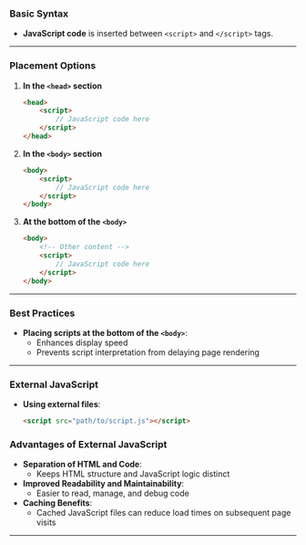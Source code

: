 ### **Basic Syntax**
- **JavaScript code** is inserted between `<script>` and `</script>` tags.
--- 
### **Placement Options**
1. **In the `<head>` section**
   ```html
   <head>
       <script>
           // JavaScript code here
       </script>
   </head>
   ```
2. **In the `<body>` section**
   ```html
   <body>
       <script>
           // JavaScript code here
       </script>
   </body>
   ```
3. **At the bottom of the `<body>`**
   ```html
   <body>
       <!-- Other content -->
       <script>
           // JavaScript code here
       </script>
   </body>
   ```
---
### Best Practices
- **Placing scripts at the bottom of the `<body>`**:
  - Enhances display speed
  - Prevents script interpretation from delaying page rendering
---
### External JavaScript
- **Using external files**:
  ```html
  <script src="path/to/script.js"></script>
  ```
### Advantages of External JavaScript

- **Separation of HTML and Code**:
    - Keeps HTML structure and JavaScript logic distinct
- **Improved Readability and Maintainability**:
    - Easier to read, manage, and debug code
- **Caching Benefits**:
    - Cached JavaScript files can reduce load times on subsequent page visits
---
